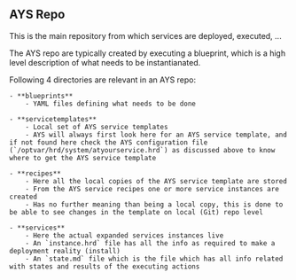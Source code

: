 ## AYS Repo

This is the main repository from which services are deployed, executed, ...

The AYS repo are typically created by executing a blueprint, which is a high level description of what needs to be instantianated.

Following 4 directories are relevant in an AYS repo:

    - **blueprints**
        - YAML files defining what needs to be done
        
    - **servicetemplates**
        - Local set of AYS service templates
        - AYS will always first look here for an AYS service template, and if not found here check the AYS configuration file (`/optvar/hrd/system/atyourservice.hrd`) as discussed above to know where to get the AYS service template
        
    - **recipes**
        - Here all the local copies of the AYS service template are stored
        - From the AYS service recipes one or more service instances are created
        - Has no further meaning than being a local copy, this is done to be able to see changes in the template on local (Git) repo level
        
    - **services**
        - Here the actual expanded services instances live
        - An `instance.hrd` file has all the info as required to make a deployment reality (install)
        - An `state.md` file which is the file which has all info related with states and results of the executing actions